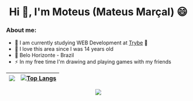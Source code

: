 <html>
<h1 align="center">Hi 👋, I'm Moteus (Mateus Marçal) 😄</h1>

### About me:
  
- 🤔 I am currently studying WEB Development at [Trybe](https://www.betrybe.com/) 💚 
- 🥰 I love this area since I was 14 years old
- 🚩 Belo Horizonte - Brazil
- ⚡ In my free time I'm drawing and playing games with my friends
</html>


| <a href="(https://github.com/mooteus"> <img align="center" src="https://github-readme-stats.vercel.app/api?username=mooteus&count_private=true&theme=github_dark&show_icons=true" /></a> |[![Top Langs](https://github-readme-stats.vercel.app/api/top-langs/?username=mooteus&layout=compact)](https://github.com/anuraghazra/github-readme-stats)|
| ------------- | ------------- |

<p align="center">
  <a href="(https://github.com/mooteus"> <img align="center" src="http://github-readme-streak-stats.herokuapp.com?user=mooteus&theme=github-dark&date_format=j%20M%5B%20Y%5D&border=FFFFFF" /></a>
</p>



